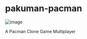# pakuman-pacman
![image](https://github.com/Jolycky/pakuman-pacman/assets/126927999/8edb8f9c-1b7c-486b-9e27-6ffce9e3e8c5)

A Pacman Clone Game Multiplayer
